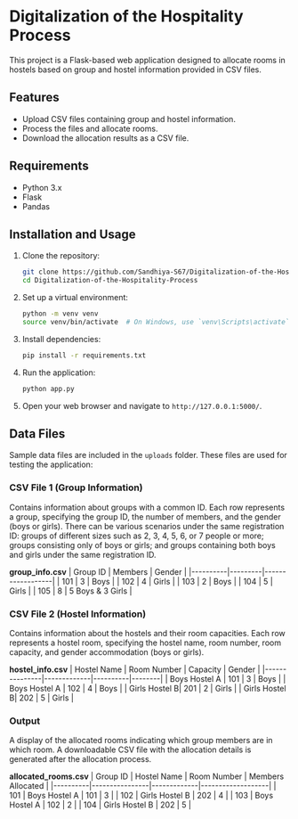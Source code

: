 # Digitalization of the Hospitality Process

This project is a Flask-based web application designed to allocate rooms in hostels based on group and hostel information provided in CSV files.

## Features
- Upload CSV files containing group and hostel information.
- Process the files and allocate rooms.
- Download the allocation results as a CSV file.

## Requirements
- Python 3.x
- Flask
- Pandas

## Installation and Usage
1. Clone the repository:
    ```bash
    git clone https://github.com/Sandhiya-S67/Digitalization-of-the-Hospitality-Process.git
    cd Digitalization-of-the-Hospitality-Process
    ```

2. Set up a virtual environment:
    ```bash
    python -m venv venv
    source venv/bin/activate  # On Windows, use `venv\Scripts\activate`
    ```

3. Install dependencies:
    ```bash
    pip install -r requirements.txt
    ```

4. Run the application:
    ```bash
    python app.py
    ```

5. Open your web browser and navigate to `http://127.0.0.1:5000/`.

## Data Files
Sample data files are included in the `uploads` folder. These files are used for testing the application:

### CSV File 1 (Group Information)
Contains information about groups with a common ID. Each row represents a group, specifying the group ID, the number of members, and the gender (boys or girls). There can be various scenarios under the same registration ID: groups of different sizes such as 2, 3, 4, 5, 6, or 7 people or more; groups consisting only of boys or girls; and groups containing both boys and girls under the same registration ID.

**group_info.csv**
| Group ID | Members | Gender           |
|----------|---------|------------------|
| 101      | 3       | Boys             |
| 102      | 4       | Girls            |
| 103      | 2       | Boys             |
| 104      | 5       | Girls            |
| 105      | 8       | 5 Boys & 3 Girls |

### CSV File 2 (Hostel Information)
Contains information about the hostels and their room capacities. Each row represents a hostel room, specifying the hostel name, room number, room capacity, and gender accommodation (boys or girls).

**hostel_info.csv**
| Hostel Name   | Room Number | Capacity | Gender |
|---------------|-------------|----------|--------|
| Boys Hostel A | 101         | 3        | Boys   |
| Boys Hostel A | 102         | 4        | Boys   |
| Girls Hostel B| 201         | 2        | Girls  |
| Girls Hostel B| 202         | 5        | Girls  |

### Output
A display of the allocated rooms indicating which group members are in which room. A downloadable CSV file with the allocation details is generated after the allocation process.

**allocated_rooms.csv**
| Group ID | Hostel Name    | Room Number | Members Allocated |
|----------|----------------|-------------|-------------------|
| 101      | Boys Hostel A  | 101         | 3                 |
| 102      | Girls Hostel B | 202         | 4                 |
| 103      | Boys Hostel A  | 102         | 2                 |
| 104      | Girls Hostel B | 202         | 5                 |

